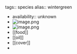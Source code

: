 tags:: species
alias:: wintergreen

- availability:: unknown
- ![image.png](https://peach-geographical-bat-397.mypinata.cloud/ipfs/QmS1ck1AUAqKtrPjHDj4fTWoPyPVF4KTEE9V2TKui8Q1Ex)
- ![image.png](https://peach-geographical-bat-397.mypinata.cloud/ipfs/QmRM8Wmv3ybZ6KZJhHVDbHPhNtNnYmCrm6R554ytdaMFz1)
- [[food]]
- [[oil]]
- [[cover]]
-